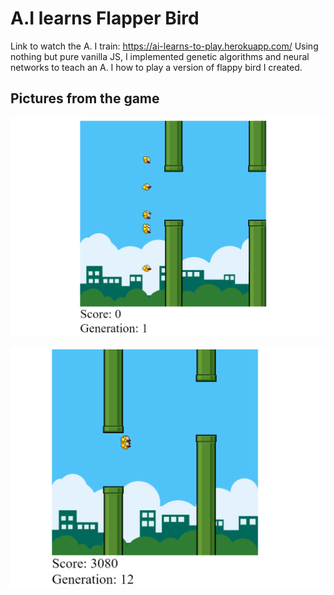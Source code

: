 ﻿# A.I learns Flapper Bird

Link to watch the A. I train: https://ai-learns-to-play.herokuapp.com/ Using nothing but pure vanilla JS, I implemented genetic algorithms and neural networks to teach an A. I how to play a version of flappy bird I created.

## Pictures from the game

![alt text](https://raw.githubusercontent.com/GabiCtrlZ/A.I-learns-Flap-Bird/master/FlappybirdPic1.png)

![alt text](https://raw.githubusercontent.com/GabiCtrlZ/A.I-learns-Flap-Bird/master/FlappyBirdPic2.png)
